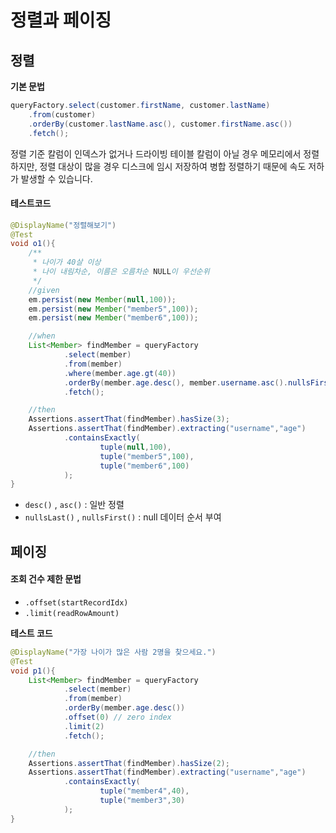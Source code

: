 # 정렬과 페이징

## 정렬
**기본 문법**
```Java
queryFactory.select(customer.firstName, customer.lastName)
    .from(customer)
    .orderBy(customer.lastName.asc(), customer.firstName.asc())
    .fetch();
```  
정렬 기준 칼럼이 인덱스가 없거나 드라이빙 테이블 칼럼이 아닐 경우 
메모리에서 정렬하지만, 정렬 대상이 많을 경우 디스크에 임시 저장하여 병합 정렬하기 때문에 
속도 저하가 발생할 수 있습니다. 
#### 테스트코드
  ```Java
  @DisplayName("정렬해보기")
  @Test
  void o1(){
      /**
       * 나이가 40살 이상
       * 나이 내림차순, 이름은 오름차순 NULL이 우선순위
       */
      //given
      em.persist(new Member(null,100));
      em.persist(new Member("member5",100));
      em.persist(new Member("member6",100));
  
      //when
      List<Member> findMember = queryFactory
              .select(member)
              .from(member)
              .where(member.age.gt(40))
              .orderBy(member.age.desc(), member.username.asc().nullsFirst())
              .fetch();
  
      //then
      Assertions.assertThat(findMember).hasSize(3);
      Assertions.assertThat(findMember).extracting("username","age")
              .containsExactly(
                      tuple(null,100),
                      tuple("member5",100),
                      tuple("member6",100)
              );
  }
  ```
+ `desc()` , `asc()` : 일반 정렬
+ `nullsLast()` , `nullsFirst()` : null 데이터 순서 부여

## 페이징
#### 조회 건수 제한 문법  
+ `.offset(startRecordIdx)`
+ `.limit(readRowAmount)`  
  
**테스트 코드**
```Java
@DisplayName("가장 나이가 많은 사람 2명을 찾으세요.")
@Test
void p1(){
    List<Member> findMember = queryFactory
            .select(member)
            .from(member)
            .orderBy(member.age.desc())
            .offset(0) // zero index
            .limit(2)
            .fetch();

    //then
    Assertions.assertThat(findMember).hasSize(2);
    Assertions.assertThat(findMember).extracting("username","age")
            .containsExactly(
                    tuple("member4",40),
                    tuple("member3",30)
            );
}
```
